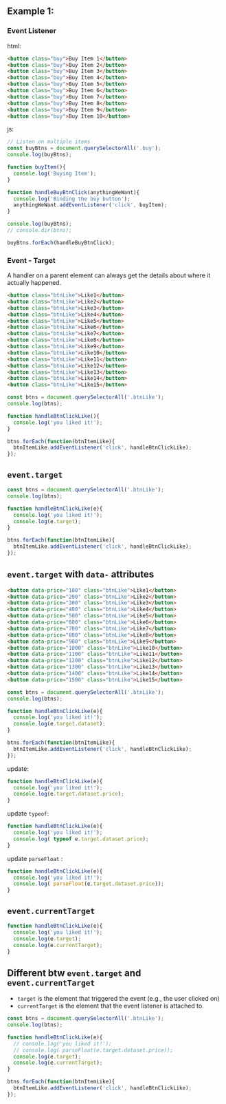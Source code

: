 ## Example 1:
### Event Listener

html:
```html
<button class="buy">Buy Item 1</button>
<button class="buy">Buy Item 2</button>
<button class="buy">Buy Item 3</button>
<button class="buy">Buy Item 4</button>
<button class="buy">Buy Item 5</button>
<button class="buy">Buy Item 6</button>
<button class="buy">Buy Item 7</button>
<button class="buy">Buy Item 8</button>
<button class="buy">Buy Item 9</button>
<button class="buy">Buy Item 10</button>
```

js:
```js
// Listen on multiple items
const buyBtns = document.querySelectorAll('.buy');
console.log(buyBtns);

function buyItem(){
  console.log('Buying Item');
}

function handleBuyBtnClick(anythingWeWant){
  console.log('Binding the buy button');
  anythingWeWant.addEventListener('click', buyItem);
}

console.log(buyBtns);
// console.dir(btns);

buyBtns.forEach(handleBuyBtnClick);
```

### Event - Target
A handler on a parent element can always get the details about where it actually happened.

```html
<button class="btnLike">Like1</button>
<button class="btnLike">Like2</button>
<button class="btnLike">Like3</button>
<button class="btnLike">Like4</button>
<button class="btnLike">Like5</button>
<button class="btnLike">Like6</button>
<button class="btnLike">Like7</button>
<button class="btnLike">Like8</button>
<button class="btnLike">Like9</button>
<button class="btnLike">Like10</button>
<button class="btnLike">Like11</button>
<button class="btnLike">Like12</button>
<button class="btnLike">Like13</button>
<button class="btnLike">Like14</button>
<button class="btnLike">Like15</button>
```

```js
const btns = document.querySelectorAll('.btnLike');
console.log(btns);

function handleBtnClickLike(){
  console.log('you liked it!');
}

btns.forEach(function(btnItemLike){
  btnItemLike.addEventListener('click', handleBtnClickLike);
});
```

## **`event.target`**
```js
const btns = document.querySelectorAll('.btnLike');
console.log(btns);

function handleBtnClickLike(e){
  console.log('you liked it!');
  console.log(e.target);
}

btns.forEach(function(btnItemLike){
  btnItemLike.addEventListener('click', handleBtnClickLike);
});
```
## **`event.target`**  with `data-` attributes
```html
<button data-price="100" class="btnLike">Like1</button>
<button data-price="200" class="btnLike">Like2</button>
<button data-price="300" class="btnLike">Like3</button>
<button data-price="400" class="btnLike">Like4</button>
<button data-price="500" class="btnLike">Like5</button>
<button data-price="600" class="btnLike">Like6</button>
<button data-price="700" class="btnLike">Like7</button>
<button data-price="800" class="btnLike">Like8</button>
<button data-price="900" class="btnLike">Like9</button>
<button data-price="1000" class="btnLike">Like10</button>
<button data-price="1100" class="btnLike">Like11</button>
<button data-price="1200" class="btnLike">Like12</button>
<button data-price="1300" class="btnLike">Like13</button>
<button data-price="1400" class="btnLike">Like14</button>
<button data-price="1500" class="btnLike">Like15</button>
```

```js
const btns = document.querySelectorAll('.btnLike');
console.log(btns);

function handleBtnClickLike(e){
  console.log('you liked it!');
  console.log(e.target.dataset);
}

btns.forEach(function(btnItemLike){
  btnItemLike.addEventListener('click', handleBtnClickLike);
});
```
update:
```js
function handleBtnClickLike(e){
  console.log('you liked it!');
  console.log(e.target.dataset.price);
}
```
update `typeof`:

```js
function handleBtnClickLike(e){
  console.log('you liked it!');
  console.log( typeof e.target.dataset.price);
}
```
update `parseFloat` :
```js
function handleBtnClickLike(e){
  console.log('you liked it!');
  console.log( parseFloat(e.target.dataset.price));
}
```
## **`event.currentTarget`**
```js
function handleBtnClickLike(e){
  console.log('you liked it!');
  console.log(e.target);
  console.log(e.currentTarget);
}
```

## Different btw **`event.target`** and **`event.currentTarget`**

-   `target`  is the element that triggered the event (e.g., the user clicked on)
-   `currentTarget`  is the element that the event listener is attached to.
```js
const btns = document.querySelectorAll('.btnLike');
console.log(btns);

function handleBtnClickLike(e){
  // console.log('you liked it!');
  // console.log( parseFloat(e.target.dataset.price));
  console.log(e.target);
  console.log(e.currentTarget);
}

btns.forEach(function(btnItemLike){
  btnItemLike.addEventListener('click', handleBtnClickLike);
});
```

<!--stackedit_data:
eyJoaXN0b3J5IjpbMjA5NDEwNTg5MSwtNzMwMzU2MDg3LDU1Mz
QwNzUyNSwtNzg4NTExMzQ3LC0xMTU3NDk0Mjc5XX0=
-->
